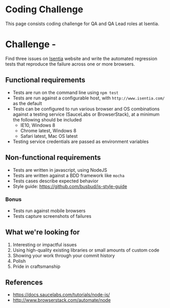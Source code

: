 # Coding Challenge
This page consists coding challenge for QA and QA Lead roles at Isentia.

# Challenge - 

Find three issues on [Isentia](http://www.isentia.com/) website and write the automated regression tests that reproduce the failure across one or more browsers.

## Functional requirements

* Tests are run on the command line using `npm test`
* Tests are run against a configurable host, with `http://www.isentia.com/` as the default
* Tests can be configured to run various browser and OS combinations against a testing service (SauceLabs or BrowserStack), at a minimum the following should be included
  * IE10, Windows 8
  * Chrome latest, Windows 8
  * Safari latest, Mac OS latest
* Testing service credentials are passed as environment variables

## Non-functional requirements

* Tests are written in javascript, using NodeJS
* Tests are written against a BDD framework like `mocha`
* Tests cases describe expected behavior
* Style guide: https://github.com/busbud/js-style-guide

### Bonus

* Tests run against mobile browsers
* Tests capture screenshots of failures

## What we're looking for

1. Interesting or impactful issues
1. Using high-quality existing libraries or small amounts of custom code
1. Showing your work through your commit history
1. Polish
1. Pride in craftsmanship

## References

* https://docs.saucelabs.com/tutorials/node-js/
* http://www.browserstack.com/automate/node
